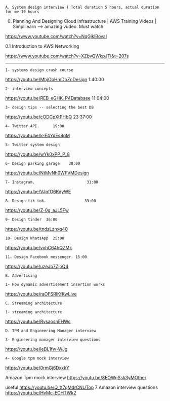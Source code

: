 	A. System design interview ( Total duration 5 hours, actual duration for me 10 hours

0. Planning And Designing Cloud Infrastructure | AWS Training Videos | Simplilearn --> amazing vudeo. Must watch

https://www.youtube.com/watch?v=NqGjklBovaI


0.1 Introduction to AWS Networking

https://www.youtube.com/watch?v=XZbvQWkpJTI&t=207s

---------------------------------------------------------------------------
	1- systems design crash course
https://youtu.be/MbjObHmDbZoDesign      1:40:00

	2- interview concepts 
https://youtu.be/REB_eGHK_P4Database                    11:04:00

	3- design tips -- selecting the best DB
https://youtu.be/cODCpXtPHbQ                                    23:37:00

	4- Twitter API.      19:00
https://youtu.be/k-E4YdEs8qM

	5- Twitter system design
https://youtu.be/wYk0xPP_P_8

	6- Design parking garage    30:00
https://youtu.be/NtMvNh0WFVMDesign 

	7- Instagram.                       31:00
https://youtu.be/VJpfO6KdyWE

	8- Design tik tok.                 33:00
https://youtu.be/Z-0g_aJL5Fw

	9- Design tinder  36:00
https://youtu.be/tndzLznxq40

	10- Design WhatsApp  25:00
https://youtu.be/vvhC64hQZMk

	11- Design Facebook messenger. 15:00
https://youtu.be/uzeJb7ZjoQ4

	B. Advertising 

	1- How dynamic advertisement insertion works
https://youtu.be/raOFSRlKfKwLive 

	C. Streaming architecture 
	
	1- streaming architecture
https://youtu.be/RvsaosnEHWc

	D. TPM and Engineering Manager interview 

	3- Engineering manager interview questions
https://youtu.be/leBL1fw-WJg

	4- Google tpm mock interview
https://youtu.be/0rmGj6DxxkY

Amazon Tpm mock interview 
https://youtu.be/8EOWgSsk3yMOther 

useful
https://youtu.be/Q_X7qMdrCNUTop 
7 Amazon interview questions
https://youtu.be/HvMc-ECHTWk2
